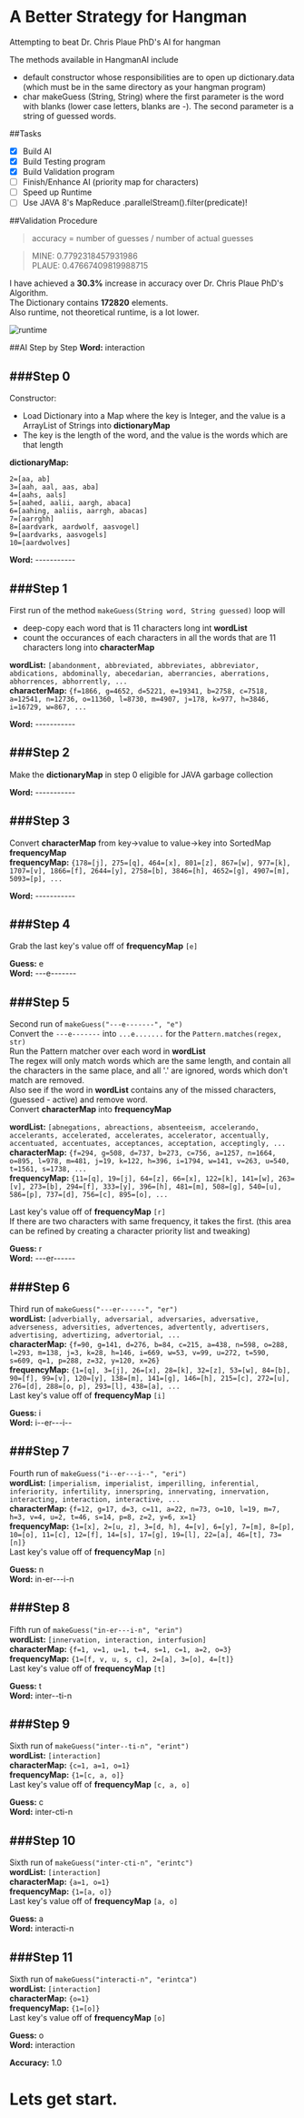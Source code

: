 A Better Strategy for Hangman
==========

Attempting to beat Dr. Chris Plaue PhD's AI for hangman

The methods available in HangmanAI include
- default constructor whose responsibilities are to open up dictionary.data (which must be in the same directory as your hangman program)
- char makeGuess (String, String) where the first parameter is the word with blanks (lower case letters, blanks are -). The second parameter is a string of guessed words. 

##Tasks
- [x] Build AI
- [x] Build Testing program
- [x] Build Validation program
- [ ] Finish/Enhance AI (priority map for characters)
- [ ] Speed up Runtime
- [ ] Use JAVA 8's MapReduce .parallelStream().filter(predicate)!

##Validation Procedure
> accuracy = number of guesses / number of actual guesses

> MINE: 0.7792318457931986  
> PLAUE: 0.47667409819988715


I have achieved a **30.3%** increase in accuracy over Dr. Chris Plaue PhD's Algorithm.  
The Dictionary contains **172820** elements.  
Also runtime, not theoretical runtime, is a lot lower.

![runtime](https://raw.githubusercontent.com/vincentclee/hangman_ai/master/images/panning.jpg)

##AI Step by Step
**Word:** interaction

###Step 0
--
Constructor:
* Load Dictionary into a Map where the key is Integer, and the value is a ArrayList of Strings into **dictionaryMap**
* The key is the length of the word, and the value is the words which are that length

**dictionaryMap:**  
```
2=[aa, ab]
3=[aah, aal, aas, aba]
4=[aahs, aals]
5=[aahed, aalii, aargh, abaca]
6=[aahing, aaliis, aarrgh, abacas]
7=[aarrghh]
8=[aardvark, aardwolf, aasvogel]
9=[aardvarks, aasvogels]
10=[aardwolves]
```

**Word:** -----------

###Step 1
--
First run of the method `makeGuess(String word, String guessed)` loop will
* deep-copy each word that is 11 characters long int **wordList**
* count the occurances of each characters in all the words that are 11 characters long into **characterMap**

**wordList:** `[abandonment, abbreviated, abbreviates, abbreviator, abdications, abdominally, abecedarian, aberrancies, aberrations, abhorrences, abhorrently, ...`  
**characterMap:** `{f=1866, g=4652, d=5221, e=19341, b=2758, c=7518, a=12541, n=12736, o=11360, l=8730, m=4907, j=178, k=977, h=3846, i=16729, w=867, ...`

**Word:** -----------

###Step 2
--
Make the **dictionaryMap** in step 0 eligible for JAVA garbage collection

**Word:** -----------

###Step 3
--
Convert **characterMap** from key->value to value->key into SortedMap **frequencyMap**  
**frequencyMap:** `{178=[j], 275=[q], 464=[x], 801=[z], 867=[w], 977=[k], 1707=[v], 1866=[f], 2644=[y], 2758=[b], 3846=[h], 4652=[g], 4907=[m], 5093=[p], ...`

**Word:** -----------

###Step 4
--
Grab the last key's value off of **frequencyMap** `[e]`

**Guess:** e  
**Word:** ---e-------

###Step 5
--
Second run of `makeGuess("---e-------", "e")`  
Convert the `---e-------` into `...e.......` for the `Pattern.matches(regex, str)`  
Run the Pattern matcher over each word in **wordList**  
The regex will only match words which are the same length, and contain all the characters in the same place, and all '.' are ignored, words which don't match are removed.  
Also see if the word in **wordList** contains any of the missed characters, (guessed - active) and remove word.  
Convert **characterMap** into **frequencyMap**  

**wordList:** `[abnegations, abreactions, absenteeism, accelerando, accelerants, accelerated, accelerates, accelerator, accentually, accentuated, accentuates, acceptances, acceptation, acceptingly, ...`  
**characterMap:** `{f=294, g=508, d=737, b=273, c=756, a=1257, n=1664, o=895, l=978, m=481, j=19, k=122, h=396, i=1794, w=141, v=263, u=540, t=1561, s=1738, ...`  
**frequencyMap:** `{11=[q], 19=[j], 64=[z], 66=[x], 122=[k], 141=[w], 263=[v], 273=[b], 294=[f], 333=[y], 396=[h], 481=[m], 508=[g], 540=[u], 586=[p], 737=[d], 756=[c], 895=[o], ...`

Last key's value off of **frequencyMap** `[r]`  
If there are two characters with same frequency, it takes the first. (this area can be refined by creating a character priority list and tweaking)

**Guess:** r  
**Word:** ---er------

###Step 6
--
Third run of `makeGuess("---er------", "er")`  
**wordList:** `[adverbially, adversarial, adversaries, adversative, adverseness, adversities, advertences, advertently, advertisers, advertising, advertizing, advertorial, ...`  
**characterMap:** `{f=90, g=141, d=276, b=84, c=215, a=438, n=598, o=288, l=293, m=138, j=3, k=28, h=146, i=669, w=53, v=99, u=272, t=590, s=609, q=1, p=288, z=32, y=120, x=26}`  
**frequencyMap:** `{1=[q], 3=[j], 26=[x], 28=[k], 32=[z], 53=[w], 84=[b], 90=[f], 99=[v], 120=[y], 138=[m], 141=[g], 146=[h], 215=[c], 272=[u], 276=[d], 288=[o, p], 293=[l], 438=[a], ...`  
Last key's value off of **frequencyMap** `[i]`  

**Guess:** i  
**Word:** i--er---i--

###Step 7
--
Fourth run of `makeGuess("i--er---i--", "eri")`  
**wordList:** `[imperialism, imperialist, imperilling, inferential, inferiority, infertility, innerspring, innervating, innervation, interacting, interaction, interactive, ...`  
**characterMap:** `{f=12, g=17, d=3, c=11, a=22, n=73, o=10, l=19, m=7, h=3, v=4, u=2, t=46, s=14, p=8, z=2, y=6, x=1}`  
**frequencyMap:** `{1=[x], 2=[u, z], 3=[d, h], 4=[v], 6=[y], 7=[m], 8=[p], 10=[o], 11=[c], 12=[f], 14=[s], 17=[g], 19=[l], 22=[a], 46=[t], 73=[n]}`  
Last key's value off of **frequencyMap** `[n]`  

**Guess:** n  
**Word:** in-er---i-n

###Step 8
--
Fifth run of `makeGuess("in-er---i-n", "erin")`  
**wordList:** `[innervation, interaction, interfusion]`  
**characterMap:** `{f=1, v=1, u=1, t=4, s=1, c=1, a=2, o=3}`  
**frequencyMap:** `{1=[f, v, u, s, c], 2=[a], 3=[o], 4=[t]}`  
Last key's value off of **frequencyMap** `[t]`  

**Guess:** t  
**Word:** inter--ti-n

###Step 9
--
Sixth run of `makeGuess("inter--ti-n", "erint")`  
**wordList:** `[interaction]`  
**characterMap:** `{c=1, a=1, o=1}`  
**frequencyMap:** `{1=[c, a, o]}`  
Last key's value off of **frequencyMap** `[c, a, o]`  

**Guess:** c  
**Word:** inter-cti-n

###Step 10
--
Sixth run of `makeGuess("inter-cti-n", "erintc")`  
**wordList:** `[interaction]`  
**characterMap:** `{a=1, o=1}`  
**frequencyMap:** `{1=[a, o]}`  
Last key's value off of **frequencyMap** `[a, o]`  

**Guess:** a  
**Word:** interacti-n

###Step 11
--
Sixth run of `makeGuess("interacti-n", "erintca")`  
**wordList:** `[interaction]`  
**characterMap:** `{o=1}`  
**frequencyMap:** `{1=[o]}`  
Last key's value off of **frequencyMap** `[o]`  

**Guess:** o  
**Word:** interaction

**Accuracy:** 1.0

# Lets get start.
